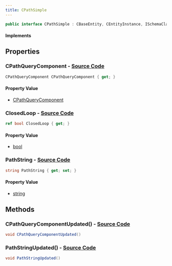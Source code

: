 ```yaml
---
title: CPathSimple
---
```


```csharp
public interface CPathSimple : CBaseEntity, CEntityInstance, ISchemaClass<CEntityInstance>, ISchemaClass<CBaseEntity>, ISchemaClass<CPathSimple>, ISchemaField, ISchemaClass, INativeHandle
```

#### Implements

## Properties

### **CPathQueryComponent** - [Source Code](https://github.com/swiftly-solution/swiftlys2/blob/main/managed/src/SwiftlyS2.Generated/Schemas/Interfaces/CPathSimple.cs#L16)

```csharp
CPathQueryComponent CPathQueryComponent { get; }
```

#### Property Value

- [CPathQueryComponent](/docs/api/shared/schemadefinitions/cpathquerycomponent)

### **ClosedLoop** - [Source Code](https://github.com/swiftly-solution/swiftlys2/blob/main/managed/src/SwiftlyS2.Generated/Schemas/Interfaces/CPathSimple.cs#L20)

```csharp
ref bool ClosedLoop { get; }
```

#### Property Value

- [bool](https://learn.microsoft.com/dotnet/api/system.boolean)

### **PathString** - [Source Code](https://github.com/swiftly-solution/swiftlys2/blob/main/managed/src/SwiftlyS2.Generated/Schemas/Interfaces/CPathSimple.cs#L18)

```csharp
string PathString { get; set; }
```

#### Property Value

- [string](https://learn.microsoft.com/dotnet/api/system.string)

## Methods

### **CPathQueryComponentUpdated()** - [Source Code](https://github.com/swiftly-solution/swiftlys2/blob/main/managed/src/SwiftlyS2.Generated/Schemas/Interfaces/CPathSimple.cs#L22)

```csharp
void CPathQueryComponentUpdated()
```

### **PathStringUpdated()** - [Source Code](https://github.com/swiftly-solution/swiftlys2/blob/main/managed/src/SwiftlyS2.Generated/Schemas/Interfaces/CPathSimple.cs#L23)

```csharp
void PathStringUpdated()
```

